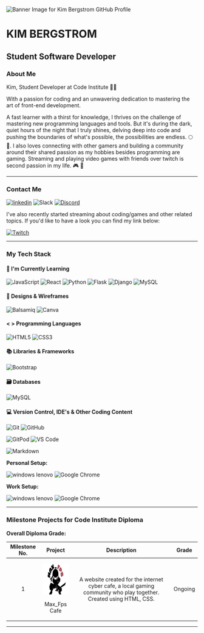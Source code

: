![Banner Image for Kim Bergstrom GitHub Profile](https://github.com/KimBergstroem/KimBergstroem/blob/main/kimbergstrom.png)

# KIM BERGSTROM
## Student Software Developer

### About Me

Kim, Student Developer at Code Institute 👋🏻

With a passion for coding and an unwavering dedication to mastering the art of front-end development.

A fast learner with a thirst for knowledge, I thrives on the challenge of mastering new programming languages and tools. But it's during the dark, quiet hours of the night that I truly shines, delving deep into code and pushing the boundaries of what's possible, the possibilities are endless. :full_moon: 🌆.
I also loves connecting with other gamers and building a community around their shared passion as my hobbies besides programming are gaming. Streaming and playing video games with friends over twitch is second passion in my life. 🎮 👾


- - -


### Contact Me

[<img src='https://img.shields.io/badge/LinkedIn-0077B5?style=for-the-badge&logo=linkedin&logoColor=white' alt='linkedin'>](https://www.linkedin.com/in/kim-bergstrom-47704b5b/)
![Slack](https://img.shields.io/badge/Slack-4A154B?style=for-the-badge&logo=slack&logoColor=white)
[<img src="https://img.shields.io/badge/Discord-5865F2?style=for-the-badge&logo=discord&logoColor=white" alt="Discord">](https://discordapp.com/users/steffen#6141)

I've also recently started streaming about coding/games and other related topics. If you'd like to have a look you can find my link below:

[<img src="https://img.shields.io/twitch/status/mollan1star?logo=Twitch&style=for-the-badge" alt="Twitch">](https://www.twitch.tv/mollan1star)

- - -


### My Tech Stack

#### 👤 I'm Currently Learning

![JavaScript](https://img.shields.io/badge/JavaScript-323330?style=for-the-badge&logo=javascript&logoColor=F7DF1E)
![React](https://img.shields.io/badge/react-%2320232a.svg?style=for-the-badge&logo=react&logoColor=%2361DAFB)
![Python](https://img.shields.io/badge/python-3670A0?style=for-the-badge&logo=python&logoColor=ffdd54)
![Flask](https://img.shields.io/badge/flask-%23000.svg?style=for-the-badge&logo=flask&logoColor=white)
![Django](https://img.shields.io/badge/django-%23092E20.svg?style=for-the-badge&logo=django&logoColor=white)
![MySQL](https://img.shields.io/badge/mysql-%2300f.svg?style=for-the-badge&logo=mysql&logoColor=white)


#### 🎨 Designs & Wireframes

![Balsamiq](https://img.shields.io/badge/Balsamiq%20-%23A60000.svg?&style=for-the-badge&logo=Balsamiq&logoColor=FFFFFF)
![Canva](https://img.shields.io/badge/Canva-%2300C4CC.svg?&style=for-the-badge&logo=Canva&logoColor=white)


#### < > Programming Languages

![HTML5](https://img.shields.io/badge/HTML5-E34F26?style=for-the-badge&logo=html5&logoColor=white)
![CSS3](https://img.shields.io/badge/CSS3-1572B6?style=for-the-badge&logo=css3&logoColor=white)


#### 📚 Libraries & Frameworks

![Bootstrap](https://img.shields.io/badge/Bootstrap-563D7C?style=for-the-badge&logo=bootstrap&logoColor=white)


#### 🗃 Databases

![MySQL](https://img.shields.io/badge/mysql-%2300f.svg?style=for-the-badge&logo=mysql&logoColor=white)


<!--- #### 🧪 Testing

![Jest](https://img.shields.io/badge/-jest-%23C21325?style=for-the-badge&logo=jest&logoColor=white) -->

#### 💻 Version Control, IDE's & Other Coding Content 

![Git](https://img.shields.io/badge/GIT-E44C30?style=for-the-badge&logo=git&logoColor=white)
![GitHub](https://img.shields.io/badge/GitHub-100000?style=for-the-badge&logo=github&logoColor=white)

![GitPod](https://img.shields.io/badge/Gitpod-000000?style=for-the-badge&logo=gitpod&logoColor=#FFAE33)
![VS Code](https://img.shields.io/badge/Visual_Studio_Code-0078D4?style=for-the-badge&logo=visual%20studio%20code&logoColor=white)


![Markdown](https://img.shields.io/badge/markdown-%23000000.svg?style=for-the-badge&logo=markdown&logoColor=white)

**Personal Setup:** 

![windows lenovo](https://img.shields.io/badge/Windows%20%20desktop-E2231A?style=for-the-badge&logo=lenovo&logoColor=white)
![Google Chrome](https://img.shields.io/badge/Google%20Chrome-4285F4?style=for-the-badge&logo=GoogleChrome&logoColor=white)

**Work Setup:** 

![windows lenovo](https://img.shields.io/badge/Windows%20%20laptop-E2231A?style=for-the-badge&logo=lenovo&logoColor=white)
![Google Chrome](https://img.shields.io/badge/Google%20Chrome-4285F4?style=for-the-badge&logo=GoogleChrome&logoColor=white)


- - - 


### Milestone Projects for Code Institute Diploma

**Overall Diploma Grade:** 

| Milestone No.   | Project | Description | Grade | 
| :-----------: | :-----------: | :-----------: | :-----------: |
| 1 | <p><a href="https://kimbergstroem.github.io/PP1/"><img src="image-logo.png" style="width: 105px; height: 80px;"></a></p><p>Max_Fps Cafe</p> | <p>A website created for the internet cyber cafe, a local gaming community who play together. Created using HTML, CSS. | Ongoing |


- - -

  

